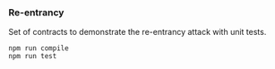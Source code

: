 ### Re-entrancy

Set of contracts to demonstrate the re-entrancy attack with unit tests.

```
npm run compile
npm run test
```
